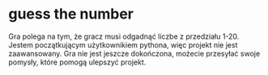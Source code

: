 # guess the number
 Gra polega na tym, że gracz musi odgadnąć liczbe z przedziału 1-20. Jestem początkującym użytkownikiem pythona, więc projekt nie jest zaawansowany. Gra nie jest jeszcze dokończona, możecie przesyłać swoje pomysły, które pomogą ulepszyć projekt.
